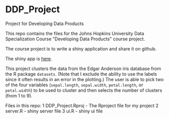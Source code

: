 # DDP_Project
Project for Developing Data Products

This repo contains the files for the Johns Hopkins University Data 
Specialization Course "Developing Data Products" course project.

The course project is to write a shiny application and share it on github.

The shiny app is [here](https://evohnave.shinyapps.io/ddp_project).

This project clusters the data from the Edgar Anderson iris database from the R
package `datasets`.  (Note that I exclude the ability to use the labels since it
often results in an error in the plotting.)  The user is able to pick two of the 
four variables (`sepal.length`, `sepal.width`, `petal.length`, or `petal.width`)
to be used to cluster and then selects the number of clusters (from 1 to 9). 

Files in this repo:
1 DDP_Project.Rproj - The Rproject file for my project
2 server.R - shiny server file
3 ui.R - shiny ui file


